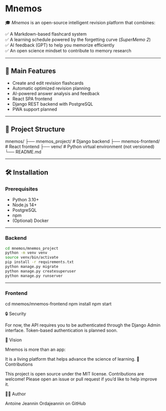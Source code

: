 # Mnemos

🎓 *Mnemos* is an open-source intelligent revision platform that combines:

✅ A Markdown-based flashcard system  
✅ A learning schedule powered by the forgetting curve (*SuperMemo 2*)  
✅ AI feedback (GPT) to help you memorize efficiently  
✅ An open science mindset to contribute to memory research

---

## 🚀 Main Features

- Create and edit revision flashcards
- Automatic optimized revision planning
- AI-powered answer analysis and feedback
- React SPA frontend
- Django REST backend with PostgreSQL
- PWA support planned

---

## 📂 Project Structure

mnemos/
├── mnemos_project/ # Django backend
├── mnemos-frontend/ # React frontend
├── venv/ # Python virtual environment (not versioned)
└── README.md


---

## 🛠️ Installation

### Prerequisites

- Python 3.10+
- Node.js 14+
- PostgreSQL
- npm
- (Optional) Docker

---

### Backend

```bash
cd mnemos/mnemos_project
python -m venv venv
source venv/bin/activate
pip install -r requirements.txt
python manage.py migrate
python manage.py createsuperuser
python manage.py runserver
```
---

### Frontend

cd mnemos/mnemos-frontend
npm install
npm start

🔒 Security

For now, the API requires you to be authenticated through the Django Admin interface.
Token-based authentication is planned soon.

🌱 Vision

Mnemos is more than an app:

It is a living platform that helps advance the science of learning.
🤝 Contributions

This project is open source under the MIT license.
Contributions are welcome!
Please open an issue or pull request if you’d like to help improve it.

🧑‍💻 Author

Antoine Jeannin
Ordajeannin on GitHub
